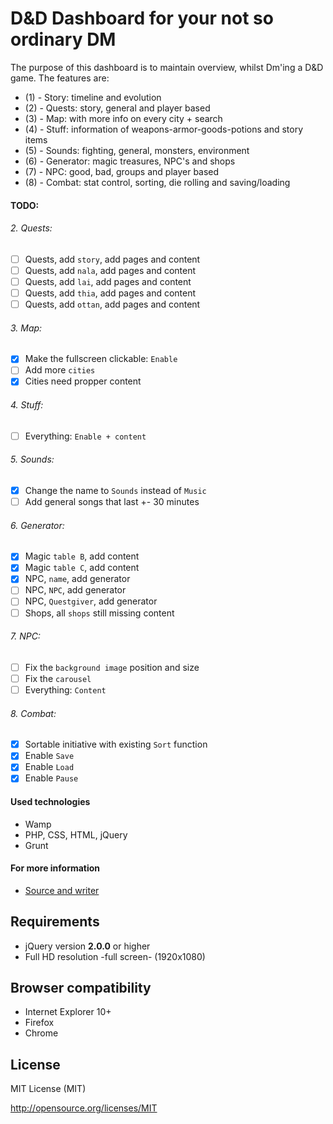 D&D Dashboard for your not so ordinary DM
================================

The purpose of this dashboard is to maintain overview, whilst Dm'ing a D&D game. The features are:

* (1) - Story: timeline and evolution
* (2) - Quests: story, general and player based
* (3) - Map: with more info on every city + search
* (4) - Stuff: information of weapons-armor-goods-potions and story items
* (5) - Sounds: fighting, general, monsters, environment
* (6) - Generator: magic treasures, NPC's and shops
* (7) - NPC: good, bad, groups and player based
* (8) - Combat: stat control, sorting, die rolling and saving/loading

#### TODO:

###### 2. Quests:

- [ ] Quests, add `story`, add pages and content
- [ ] Quests, add `nala`, add pages and content
- [ ] Quests, add `lai`, add pages and content
- [ ] Quests, add `thia`, add pages and content
- [ ] Quests, add `ottan`, add pages and content

###### 3. Map:

- [x] Make the fullscreen clickable: `Enable`
- [ ] Add more `cities`
- [x] Cities need propper content

###### 4. Stuff:

- [ ] Everything: `Enable + content`

###### 5. Sounds:

- [x] Change the name to `Sounds` instead of `Music`
- [ ] Add general songs that last +- 30 minutes

###### 6. Generator:

- [x] Magic `table B`, add content
- [x] Magic `table C`, add content
- [x] NPC, `name`, add generator
- [ ] NPC, `NPC`, add generator
- [ ] NPC, `Questgiver`, add generator
- [ ] Shops, all `shops` still missing content

###### 7. NPC:

- [ ] Fix the `background image` position and size
- [ ] Fix the `carousel`
- [ ] Everything: `Content`

###### 8. Combat:

- [x] Sortable initiative with existing `Sort` function
- [x] Enable `Save`
- [x] Enable `Load`
- [x] Enable `Pause`

#### Used technologies

- Wamp
- PHP, CSS, HTML, jQuery
- Grunt

#### For more information

* [Source and writer](http://kenvandamme.be/d&d/)

Requirements
-------------------------

* jQuery version **2.0.0** or higher
* Full HD resolution -full screen- (1920x1080)

Browser compatibility
-------------------------

* Internet Explorer 10+
* Firefox
* Chrome

License
-------------------------

MIT License (MIT)

http://opensource.org/licenses/MIT
